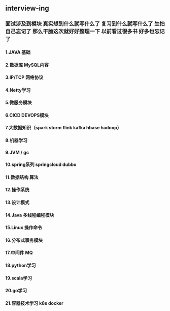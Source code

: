 ## interview-ing 
### 面试涉及到模块  真实想到什么就写什么了  复习到什么就写什么了  生怕自己忘记了  那么干脆这次就好好整理一下  以前看过很多书  好多也忘记了
#### 1.JAVA 基础
#### 2.数据库 MySQL内容  
#### 3.IP/TCP 网络协议
#### 4.Netty学习
#### 5.微服务模块
#### 6.CICD DEVOPS模块
#### 7.大数据知识（spark storm flink kafka hbase hadoop）
#### 8.机器学习
#### 9.JVM / gc
#### 10.spring系列 springcloud dubbo
#### 11.数据结构 算法
#### 12.操作系统
#### 13.设计模式
#### 14.Java 多线程编程模块
#### 15.Linux 操作命令
#### 16.分布式事务模块
#### 17.中间件 MQ
#### 18.python学习
#### 19.scala学习
#### 20.go学习
#### 21.容器技术学习 k8s docker
